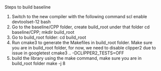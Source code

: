 Steps to build baseline
1. Switch to the new compiler with the following command
    scl enable devtoolset-12 bash
2. Go to the baseline/CPP folder, create build_root under that folder
   cd baseline/CPP;
   mkdir build_root
3. Go to build_root folder: cd build_root
4. Run cmake3 to generate the Makefiles in build_root folder. Make sure you are in build_root folder, for now, we need to disable clipper2 due to issue in googletest
   cmake3 .. -DCLIPPER2_TESTS=OFF
5. build the library using the make command, make sure you are in build_root folder
make -j 8

